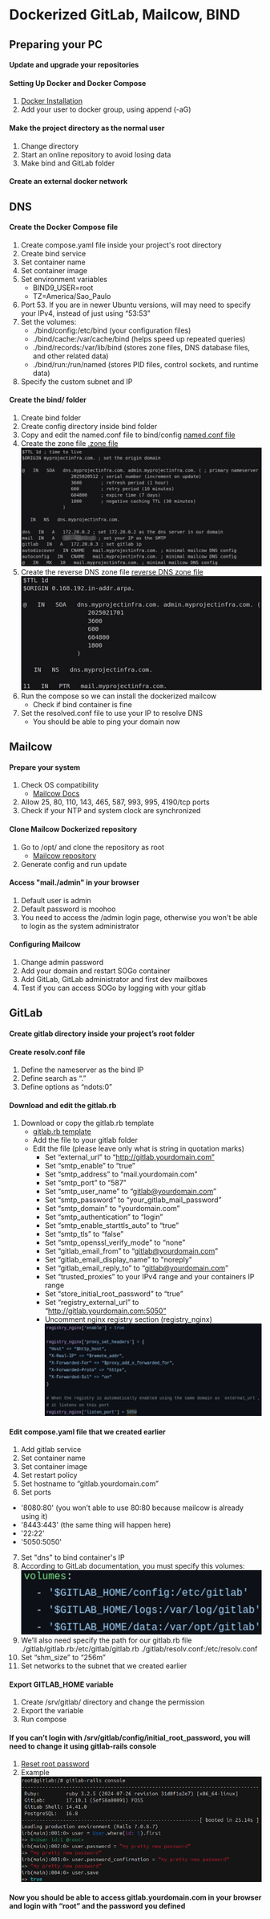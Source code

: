# Dockerized GitLab, Mailcow, BIND

## Preparing your PC

#### Update and upgrade your repositories

#### Setting Up Docker and Docker Compose

1. [Docker Installation](https://docs.docker.com/engine/install/)
2. Add your user to docker group, using append (-aG)

#### Make the project directory as the normal user

1. Change directory
2. Start an online repository to avoid losing data
3. Make bind and GitLab folder

#### Create an external docker network

## DNS

#### Create the Docker Compose file

1. Create compose.yaml file inside your project's root directory
2. Create bind service
4. Set container name
5. Set container image
6. Set environment variables
    - BIND9_USER=root
    - TZ=America/Sao_Paulo
7. Port 53. If you are in newer Ubuntu versions, will may need to specify your IPv4, instead of just using “53:53”
8. Set the volumes:
    - ./bind/config:/etc/bind (your configuration files)
    - ./bind/cache:/var/cache/bind (helps speed up repeated queries)
    - ./bind/records:/var/lib/bind (stores zone files, DNS database files, and other related data)
    - ./bind/run:/run/named (stores PID files, control sockets, and runtime data)
9. Specify the custom subnet and IP

#### Create the bind/ folder

1. Create bind folder
2. Create config directory inside bind folder
3. Copy and edit the named.conf file to bind/config
[named.conf file](https://github.com/victor-raphael17/cicd-tutorial-part-1/blob/main/bind/config/named.conf)
4. Create the zone file [.zone file](https://github.com/victor-raphael17/cicd-tutorial-part-1/blob/main/bind/config/myprojectinfra.com.zone)
![](./project-images/domain-zone.jpeg)
5. Create the reverse DNS zone file [reverse DNS zone file](https://github.com/victor-raphael17/cicd-tutorial-part-1/blob/main/bind/config/192.168.0.zone)
![](./project-images/reverse-zone.jpeg)
6. Run the compose so we can install the dockerized mailcow
    - Check if bind container is fine
7. Set the resolved.conf file to use your IP to resolve DNS
    - You should be able to ping your domain now

## Mailcow

#### Prepare your system

1. Check OS compatibility
    - [Mailcow Docs](https://docs.mailcow.email/getstarted/prerequisite-system/)
2. Allow 25, 80, 110, 143, 465, 587, 993, 995, 4190/tcp ports
3. Check if your NTP and system clock are synchronized

#### Clone Mailcow Dockerized repository

1. Go to /opt/ and clone the repository as root
    - [Mailcow repository](https://github.com/mailcow/mailcow-dockerized.git)
2. Generate config and run update

#### Access "mail.<your domain >/admin" in your browser

1. Default user is admin
2. Default password is moohoo
3. You need to access the /admin login page, otherwise you won't be able to login as the system administrator

#### Configuring Mailcow

1. Change admin password
2. Add your domain and restart SOGo container
3. Add GitLab, GitLab administrator and first dev mailboxes
4. Test if you can access SOGo by logging with your gitlab

## GitLab

#### Create gitlab directory inside your project’s root folder

#### Create resolv.conf file

1. Define the nameserver as the bind IP
2. Define search as “.”
3. Define options as “ndots:0”

#### Download and edit the gitlab.rb

1. Download or copy the gitlab.rb template
    - [gitlab.rb template](https://gitlab.com/gitlab-org/omnibus-gitlab/blob/master/files/gitlab-config-template/gitlab.rb.template)
    - Add the file to your gitlab folder
    - Edit the file (please leave only what is string in quotation marks)
        - Set “external_url” to “http://gitlab.yourdomain.com”
        - Set “smtp_enable” to “true”
        - Set “smtp_address” to “mail.yourdomain.com”
        - Set “smtp_port” to “587”
        - Set “smtp_user_name” to “gitlab@yourdomain.com”
        - Set “smtp_password” to “your_gitlab_mail_password”
        - Set “smtp_domain” to "yourdomain.com”
        - Set “smtp_authentication” to “login”
        - Set “smtp_enable_starttls_auto” to “true”
        - Set “smtp_tls” to “false”
        - Set “smtp_openssl_verify_mode” to “none”
        - Set “gitlab_email_from” to “gitlab@yourdomain.com”
        - Set “gitlab_email_display_name” to  "noreply"
        - Set “gitlab_email_reply_to” to “gitlab@yourdomain.com”
        - Set “trusted_proxies” to your IPv4 range and your containers IP range
        - Set “store_initial_root_password” to “true”
        - Set “registry_external_url” to “http://gitlab.yourdomain.com:5050”
        - Uncomment nginx registry section (registry_nginx)
![](/project-images/nginx-registry.jpeg)

#### Edit compose.yaml file that we created earlier

1. Add gitlab service
2. Set container name
3. Set container image
4. Set restart policy
5. Set hostname to “gitlab.yourdomain.com”
6. Set ports
- '8080:80' (you won’t able to use 80:80 because mailcow is already using it)
- '8443:443' (the same thing will happen here)
- '22:22'
- '5050:5050'
7. Set "dns" to bind container's IP
8. According to GitLab documentation, you must specify this volumes:
![](/project-images/gitlab-volumes.png)
9. We’ll also need specify the path for our gitlab.rb file
./gitlab/gitlab.rb:/etc/gitlab/gitlab.rb
./gitlab/resolv.conf:/etc/resolv.conf
10. Set “shm_size” to “256m”
11. Set networks to the subnet that we created earlier

#### Export GITLAB_HOME variable

1. Create /srv/gitlab/ directory and change the permission
2. Export the variable
3. Run compose

####  If you can’t login with /srv/gitlab/config/initial_root_password, you will need to change it using gitlab-rails console

1. [Reset root password](https://docs.gitlab.com/security/reset_user_password/#reset-your-root-password)
2. Example
![](/project-images/gitlab-rails-console.png)

#### Now you should be able to access gitlab.yourdomain.com in your browser and login with “root” and the password you defined
